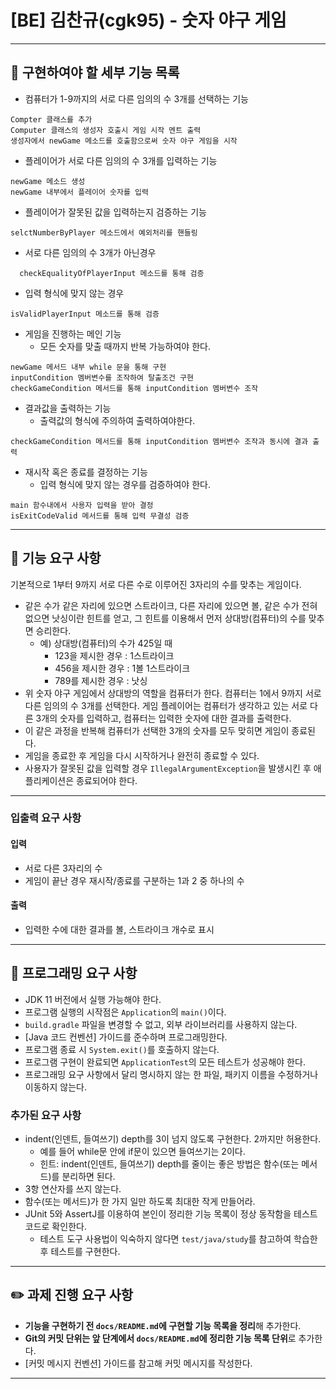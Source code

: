# [BE] 김찬규(cgk95) - 숫자 야구 게임

---
## 🚀 구현하여야 할 세부 기능 목록
- 컴퓨터가 1-9까지의 서로 다른 임의의 수 3개를 선택하는 기능
```
Compter 클래스를 추가
Computer 클래스의 생성자 호출시 게임 시작 멘트 출력
생성자에서 newGame 메소드를 호출함으로써 숫자 야구 게임을 시작
```
- 플레이어가 서로 다른 임의의 수 3개를 입력하는 기능
```
newGame 메소드 생성
newGame 내부에서 플레이어 숫자를 입력
```
- 플레이어가 잘못된 값을 입력하는지 검증하는 기능
```
selctNumberByPlayer 메소드에서 예외처리를 핸들링
```
  - 서로 다른 임의의 수 3개가 아닌경우
```
  checkEqualityOfPlayerInput 메소드를 통해 검증
```
  - 입력 형식에 맞지 않는 경우
```
isValidPlayerInput 메소드를 통해 검증
```
- 게임을 진행하는 메인 기능
  - 모든 숫자를 맞출 때까지 반복 가능하여야 한다.
```
newGame 메서드 내부 while 문을 통해 구현
inputCondition 멤버변수를 조작하여 탈출조건 구현
checkGameCondition 메서드를 통해 inputCondition 멤버변수 조작
```
- 결과값을 출력하는 기능
  - 출력값의 형식에 주의하여 출력하여야한다.
```
checkGameCondition 메서드를 통해 inputCondition 멤버변수 조작과 동시에 결과 출력
```
- 재시작 혹은 종료를 결정하는 기능
  - 입력 형식에 맞지 않는 경우를 검증하여야 한다.
```
main 함수내에서 사용자 입력을 받아 결정
isExitCodeValid 메서드를 통해 입력 무결성 검증
```
---
## 🚀 기능 요구 사항

기본적으로 1부터 9까지 서로 다른 수로 이루어진 3자리의 수를 맞추는 게임이다.

- 같은 수가 같은 자리에 있으면 스트라이크, 다른 자리에 있으면 볼, 같은 수가 전혀 없으면 낫싱이란 힌트를 얻고, 그 힌트를 이용해서 먼저 상대방(컴퓨터)의 수를 맞추면 승리한다.
  - 예) 상대방(컴퓨터)의 수가 425일 때
    - 123을 제시한 경우 : 1스트라이크
    - 456을 제시한 경우 : 1볼 1스트라이크
    - 789를 제시한 경우 : 낫싱
- 위 숫자 야구 게임에서 상대방의 역할을 컴퓨터가 한다. 컴퓨터는 1에서 9까지 서로 다른 임의의 수 3개를 선택한다. 게임 플레이어는 컴퓨터가 생각하고 있는 서로 다른 3개의 숫자를 입력하고, 컴퓨터는 입력한 숫자에 대한
  결과를 출력한다.
- 이 같은 과정을 반복해 컴퓨터가 선택한 3개의 숫자를 모두 맞히면 게임이 종료된다.
- 게임을 종료한 후 게임을 다시 시작하거나 완전히 종료할 수 있다.
- 사용자가 잘못된 값을 입력할 경우 `IllegalArgumentException`을 발생시킨 후 애플리케이션은 종료되어야 한다.
---
### 입출력 요구 사항

#### 입력

- 서로 다른 3자리의 수
- 게임이 끝난 경우 재시작/종료를 구분하는 1과 2 중 하나의 수

#### 출력

- 입력한 수에 대한 결과를 볼, 스트라이크 개수로 표시

---

## 🎯 프로그래밍 요구 사항

- JDK 11 버전에서 실행 가능해야 한다.
- 프로그램 실행의 시작점은 `Application`의 `main()`이다.
- `build.gradle` 파일을 변경할 수 없고, 외부 라이브러리를 사용하지 않는다.
- [Java 코드 컨벤션] 가이드를 준수하며 프로그래밍한다.
- 프로그램 종료 시 `System.exit()`를 호출하지 않는다.
- 프로그램 구현이 완료되면 `ApplicationTest`의 모든 테스트가 성공해야 한다. 
- 프로그래밍 요구 사항에서 달리 명시하지 않는 한 파일, 패키지 이름을 수정하거나 이동하지 않는다.

### 추가된 요구 사항

- indent(인덴트, 들여쓰기) depth를 3이 넘지 않도록 구현한다. 2까지만 허용한다.
  - 예를 들어 while문 안에 if문이 있으면 들여쓰기는 2이다.
  - 힌트: indent(인덴트, 들여쓰기) depth를 줄이는 좋은 방법은 함수(또는 메서드)를 분리하면 된다.
- 3항 연산자를 쓰지 않는다.
- 함수(또는 메서드)가 한 가지 일만 하도록 최대한 작게 만들어라.
- JUnit 5와 AssertJ를 이용하여 본인이 정리한 기능 목록이 정상 동작함을 테스트 코드로 확인한다.
  - 테스트 도구 사용법이 익숙하지 않다면 `test/java/study`를 참고하여 학습한 후 테스트를 구현한다.
---
## ✏️ 과제 진행 요구 사항

- **기능을 구현하기 전 `docs/README.md`에 구현할 기능 목록을 정리**해 추가한다.
- **Git의 커밋 단위는 앞 단계에서 `docs/README.md`에 정리한 기능 목록 단위**로 추가한다.
- [커밋 메시지 컨벤션] 가이드를 참고해 커밋 메시지를 작성한다.
---
